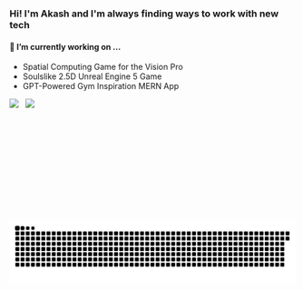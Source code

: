 ### Hi! I'm Akash and I'm always finding ways to work with new tech
#### 🔭 I’m currently working on ...
- Spatial Computing Game for the Vision Pro
- Soulslike 2.5D Unreal Engine 5 Game    
- GPT-Powered Gym Inspiration MERN App

<div style="display: flex; flex-wrap: wrap;">
    <img height="200em" src="https://github-readme-stats.vercel.app/api?username=3sannasia&show_icons=true&theme=algolia&rank_icon=github&hide=issues&card_width=300)](https://github.com/3sannasia/github-readme-stats"/>
<a>&nbsp&nbsp&nbsp</a>
    <img height="200em" src="https://github-readme-stats.vercel.app/api/top-langs/?username=3sannasia&hide=cmake,css,html&langs_count=6&layout=donut&exclude_repo=Data-Science-Compensation-Classifier&theme=algolia&card_width=300" />
</div>

![Snake Dark](https://raw.githubusercontent.com/3sannasia/3sannasia/7aaa996289e1420a7a6fd7225111e2f8e5936f54/github-contribution-grid-snake-dark.svg)

<!-- ![Snake Light](https://raw.githubusercontent.com/3sannasia/3sannasia/7aaa996289e1420a7a6fd7225111e2f8e5936f54/github-contribution-grid-snake.svg) -->